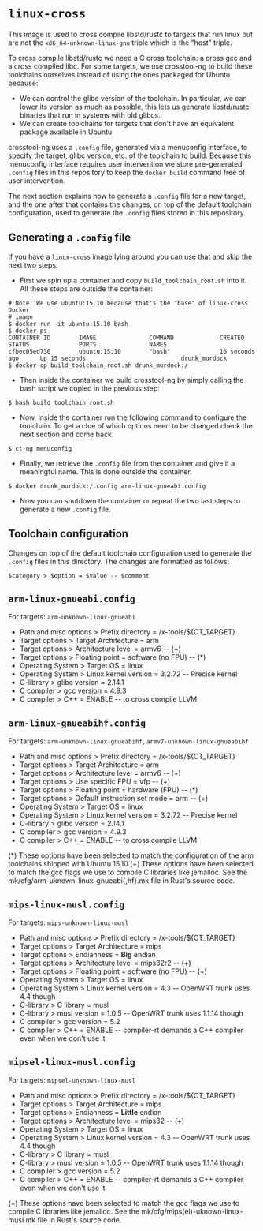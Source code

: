 # `linux-cross`

This image is used to cross compile libstd/rustc to targets that run linux but
are not the `x86_64-unknown-linux-gnu` triple which is the "host" triple.

To cross compile libstd/rustc we need a C cross toolchain: a cross gcc and a
cross compiled libc.  For some targets, we use crosstool-ng to build these
toolchains ourselves instead of using the ones packaged for Ubuntu because:

- We can control the glibc version of the toolchain. In particular, we can lower
  its version as much as possible, this lets us generate libstd/rustc binaries
  that run in systems with old glibcs.
- We can create toolchains for targets that don't have an equivalent package
  available in Ubuntu.

crosstool-ng uses a `.config` file, generated via a menuconfig interface, to
specify the target, glibc version, etc. of the toolchain to build. Because this
menuconfig interface requires user intervention we store pre-generated `.config`
files in this repository to keep the `docker build` command free of user
intervention.

The next section explains how to generate a `.config` file for a new target, and
the one after that contains the changes, on top of the default toolchain
configuration, used to generate the `.config` files stored in this repository.

## Generating a `.config` file

If you have a `linux-cross` image lying around you can use that and skip the
next two steps.

- First we spin up a container and copy `build_toolchain_root.sh` into it. All
  these steps are outside the container:

```
# Note: We use ubuntu:15.10 because that's the "base" of linux-cross Docker
# image
$ docker run -it ubuntu:15.10 bash
$ docker ps
CONTAINER ID        IMAGE               COMMAND             CREATED             STATUS              PORTS               NAMES
cfbec05ed730        ubuntu:15.10        "bash"              16 seconds ago      Up 15 seconds                           drunk_murdock
$ docker cp build_toolchain_root.sh drunk_murdock:/
```

- Then inside the container we build crosstool-ng by simply calling the bash
  script we copied in the previous step:

```
$ bash build_toolchain_root.sh
```

- Now, inside the container run the following command to configure the
  toolchain. To get a clue of which options need to be changed check the next
  section and come back.

```
$ ct-ng menuconfig
```

- Finally, we retrieve the `.config` file from the container and give it a
  meaningful name. This is done outside the container.

```
$ docker drunk_murdock:/.config arm-linux-gnueabi.config
```

- Now you can shutdown the container or repeat the two last steps to generate a
  new `.config` file.

## Toolchain configuration

Changes on top of the default toolchain configuration used to generate the
`.config` files in this directory. The changes are formatted as follows:

```
$category > $option = $value -- $comment
```

## `arm-linux-gnueabi.config`

For targets: `arm-unknown-linux-gnueabi`

- Path and misc options > Prefix directory = /x-tools/${CT\_TARGET}
- Target options > Target Architecture = arm
- Target options > Architecture level = armv6 -- (+)
- Target options > Floating point = software (no FPU) -- (\*)
- Operating System > Target OS = linux
- Operating System > Linux kernel version = 3.2.72 -- Precise kernel
- C-library > glibc version = 2.14.1
- C compiler > gcc version = 4.9.3
- C compiler > C++ = ENABLE -- to cross compile LLVM

## `arm-linux-gnueabihf.config`

For targets: `arm-unknown-linux-gnueabihf`, `armv7-unknown-linux-gnueabihf`

- Path and misc options > Prefix directory = /x-tools/${CT\_TARGET}
- Target options > Target Architecture = arm
- Target options > Architecture level = armv6 -- (+)
- Target options > Use specific FPU = vfp -- (+)
- Target options > Floating point = hardware (FPU) -- (\*)
- Target options > Default instruction set mode = arm -- (+)
- Operating System > Target OS = linux
- Operating System > Linux kernel version = 3.2.72 -- Precise kernel
- C-library > glibc version = 2.14.1
- C compiler > gcc version = 4.9.3
- C compiler > C++ = ENABLE -- to cross compile LLVM

(\*) These options have been selected to match the configuration of the arm
      toolchains shipped with Ubuntu 15.10
(+) These options have been selected to match the gcc flags we use to compile C
    libraries like jemalloc. See the mk/cfg/arm-uknown-linux-gnueabi{,hf}.mk
    file in Rust's source code.

## `mips-linux-musl.config`

For targets: `mips-unknown-linux-musl`

- Path and misc options > Prefix directory = /x-tools/${CT\_TARGET}
- Target options > Target Architecture = mips
- Target options > Endianness = **Big** endian
- Target options > Architecture level = mips32r2 -- (+)
- Target options > Floating point = software (no FPU) -- (+)
- Operating System > Target OS = linux
- Operating System > Linux kernel version = 4.3 -- OpenWRT trunk uses 4.4 though
- C-library > C library = musl
- C-library > musl version = 1.0.5 -- OpenWRT trunk uses 1.1.14 though
- C compiler > gcc version = 5.2
- C compiler > C++ = ENABLE -- compiler-rt demands a C++ compiler even when we don't use it

## `mipsel-linux-musl.config`

For targets: `mipsel-unknown-linux-musl`

- Path and misc options > Prefix directory = /x-tools/${CT\_TARGET}
- Target options > Target Architecture = mips
- Target options > Endianness = **Little** endian
- Target options > Architecture level = mips32 -- (+)
- Operating System > Target OS = linux
- Operating System > Linux kernel version = 4.3 -- OpenWRT trunk uses 4.4 though
- C-library > C library = musl
- C-library > musl version = 1.0.5 -- OpenWRT trunk uses 1.1.14 though
- C compiler > gcc version = 5.2
- C compiler > C++ = ENABLE -- compiler-rt demands a C++ compiler even when we don't use it

(+) These options have been selected to match the gcc flags we use to compile C
    libraries like jemalloc. See the mk/cfg/mips(el)-uknown-linux-musl.mk
    file in Rust's source code.
